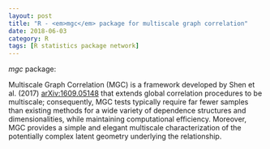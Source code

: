 ```yaml
---
layout: post
title: "R - <em>mgc</em> package for multiscale graph correlation"
date: 2018-06-03
category: R
tags: [R statistics package network]
---
```


<em>mgc</em> package:

Multiscale Graph Correlation (MGC) is a framework developed by Shen et al. (2017) <arXiv:1609.05148> that extends global correlation procedures to be multiscale; consequently, MGC tests typically require far fewer samples than existing methods for a wide variety of dependence structures and dimensionalities, while maintaining computational efficiency. Moreover, MGC provides a simple and elegant multiscale characterization of the potentially complex latent geometry underlying the relationship. 
